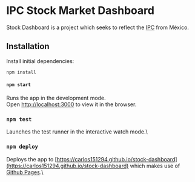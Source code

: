 # IPC Stock Market Dashboard

Stock Dashboard is a project which seeks to reflect the [IPC](https://www.eleconomista.es/diccionario-de-economia/indice-de-precios-y-cotizaciones-ipc) from México.

## Installation

Install initial dependencies:

    npm install

#### `npm start`

Runs the app in the development mode.\
Open [http://localhost:3000](http://localhost:3000) to view it in the browser.

### `npm test`

Launches the test runner in the interactive watch mode.\

### `npm deploy`

Deploys the app to [https://carlos151294.github.io/stock-dashboard](https://carlos151294.github.io/stock-dashboard) which makes use of [Github Pages](https://pages.github.com/).\
